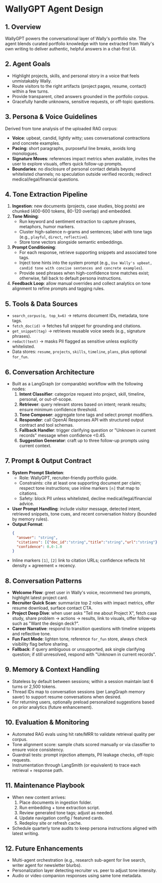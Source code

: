 # WallyGPT Agent Design

## 1. Overview
WallyGPT powers the conversational layer of Wally's portfolio site. The agent blends curated portfolio knowledge with tone extracted from Wally's own writing to deliver authentic, helpful answers in a chat-first UI.

## 2. Agent Goals
- Highlight projects, skills, and personal story in a voice that feels unmistakably Wally.
- Route visitors to the right artifacts (project pages, resume, contact) within a few turns.
- Provide transparent, cited answers grounded in the portfolio corpus.
- Gracefully handle unknowns, sensitive requests, or off-topic questions.

## 3. Persona & Voice Guidelines
Derived from tone analysis of the uploaded RAG corpus:
- **Voice**: upbeat, candid, lightly witty; uses conversational contractions and concrete examples.
- **Pacing**: short paragraphs, purposeful line breaks, avoids long monologues.
- **Signature Moves**: references impact metrics when available, invites the user to explore visuals, offers quick follow-up prompts.
- **Boundaries**: no disclosure of personal contact details beyond whitelisted channels; no speculation outside verified records; redirect medical/legal/financial questions.

## 4. Tone Extraction Pipeline
1. **Ingestion**: new documents (projects, case studies, blog posts) are chunked (400-600 tokens, 80-120 overlap) and embedded.
2. **Tone Mining**:
   - Run keyword and sentiment extraction to capture phrases, metaphors, humor markers.
   - Cluster high-salience n-grams and sentences; label with tone tags (e.g., `playful`, `direct`, `reflective`).
   - Store tone vectors alongside semantic embeddings.
3. **Prompt Conditioning**:
   - For each response, retrieve supporting snippets and associated tone tags.
   - Inject tone hints into the system prompt (e.g., `Use Wally's upbeat, candid tone with concise sentences and concrete examples`).
   - Provide seed phrases when high-confidence tone matches exist; otherwise, fall back to default persona instructions.
4. **Feedback Loop**: allow manual overrides and collect analytics on tone alignment to refine prompts and tagging rules.

## 5. Tools & Data Sources
- `search_corpus(q, top_k=6)` → returns document IDs, metadata, tone tags.
- `fetch_doc(id)` → fetches full snippet for grounding and citations.
- `get_snippet(tag)` → retrieves reusable voice seeds (e.g., signature phrases).
- `redact(text)` → masks PII flagged as sensitive unless explicitly whitelisted.
- Data stores: `resume`, `projects`, `skills`, `timeline`, `plans`, plus optional `for_fun`.

## 6. Conversation Architecture
- Built as a LangGraph (or comparable) workflow with the following nodes:
  1. **Intent Classifier**: categorize request into project, skill, timeline, personal, or out-of-scope.
  2. **Retriever**: query relevant stores based on intent; rerank results; ensure minimum confidence threshold.
  3. **Tone Composer**: aggregate tone tags and select prompt modifiers.
  4. **Responder**: call OpenAI Responses API with structured output contract and tool schemas.
  5. **Fallback Handler**: trigger clarifying question or "Unknown in current records" message when confidence <0.45.
  6. **Suggestion Generator**: craft up to three follow-up prompts using current context.

## 7. Prompt & Output Contract
- **System Prompt Skeleton**:
  - Role: WallyGPT, recruiter-friendly portfolio guide.
  - Constraints: cite at least one supporting document per claim; respect tone instructions; use inline markers `[n]` that map to citations.
  - Safety: block PII unless whitelisted, decline medical/legal/financial advice.
- **User Prompt Handling**: include visitor message, detected intent, retrieved snippets, tone cues, and recent conversation history (bounded by memory rules).
- **Output Format**:
  ```json
  {
    "answer": "string",
    "citations": [{"doc_id":"string","title":"string","url":"string"}],
    "confidence": 0.0-1.0
  }
  ```
- Inline markers `[1]`, `[2]` link to citation URLs; confidence reflects hit density × agreement × recency.

## 8. Conversation Patterns
- **Welcome Flow**: greet user in Wally's voice, recommend two prompts, highlight latest project card.
- **Recruiter Quick Scan**: summarize top 2 roles with impact metrics, offer resume download, surface contact CTA.
- **Project Deep Dive**: when user asks "Tell me about Project X", fetch case study, share problem → actions → results, link to visuals, offer follow-up such as "Want the design deck?".
- **Career Narrative**: respond to transition questions with timeline snippets and reflective tone.
- **Fun Fact Mode**: lighten tone, reference `for_fun` store, always check visibility flag before sharing.
- **Fallback**: if query ambiguous or unsupported, ask single clarifying question; if still unresolved, respond with "Unknown in current records".

## 9. Memory & Context Handling
- Stateless by default between sessions; within a session maintain last 6 turns or 2,500 tokens.
- Thread IDs map to conversation sessions (per LangGraph memory saver) to support resume conversations when desired.
- For returning users, optionally preload personalized suggestions based on prior analytics (future enhancement).

## 10. Evaluation & Monitoring
- Automated RAG evals using hit rate/MRR to validate retrieval quality per corpus.
- Tone alignment score: sample chats scored manually or via classifier to ensure voice consistency.
- Guardrail tests: prompt injection attempts, PII leakage checks, off-topic requests.
- Instrumentation through LangSmith (or equivalent) to trace each retrieval + response path.

## 11. Maintenance Playbook
- When new content arrives:
  1. Place documents in ingestion folder.
  2. Run embedding + tone extraction script.
  3. Review generated tone tags; adjust as needed.
  4. Update navigation config / featured cards.
  5. Redeploy site or refresh cache.
- Schedule quarterly tone audits to keep persona instructions aligned with latest writing.

## 12. Future Enhancements
- Multi-agent orchestration (e.g., research sub-agent for live search, writer agent for newsletter blurbs).
- Personalization layer detecting recruiter vs. peer to adjust tone intensity.
- Audio or video companion responses using same tone metadata.

